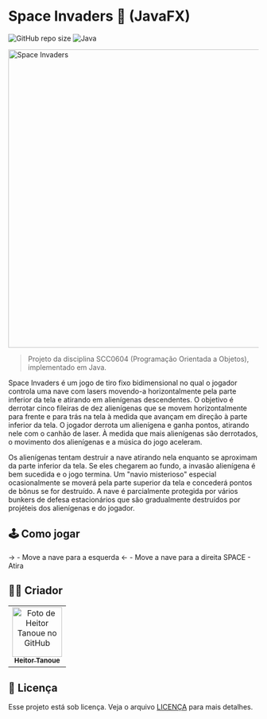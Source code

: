 # Space Invaders 👾 (JavaFX)


<!---Esses são exemplos. Veja https://shields.io para outras pessoas ou para personalizar este conjunto de escudos. Você pode querer incluir dependências, status do projeto e informações de licença aqui--->

![GitHub repo size](https://img.shields.io/github/repo-size/totoi690/oop-class?style=for-the-badge)
![Java](https://img.shields.io/badge/java-%23ED8B00.svg?style=for-the-badge&logo=java&logoColor=white)

<img src="https://sm.ign.com/t/ign_pt/news/s/space-inva/space-invaders-movie-reportedly-hires-mortal-kombat-reboot-w_187h.h720.jpg" alt="Space Invaders" width="600"/>

> Projeto da disciplina SCC0604 (Programação Orientada a Objetos), implementado em Java.

Space Invaders é um jogo de tiro fixo bidimensional no qual o jogador controla uma nave com lasers movendo-a horizontalmente pela parte inferior da tela e atirando em alienígenas descendentes. O objetivo é derrotar cinco fileiras de dez alienígenas que se movem horizontalmente para frente e para trás na tela à medida que avançam em direção à parte inferior da tela. O jogador derrota um alienígena e ganha pontos, atirando nele com o canhão de laser. À medida que mais alienígenas são derrotados, o movimento dos alienígenas e a música do jogo aceleram.

Os alienígenas tentam destruir a nave atirando nela enquanto se aproximam da parte inferior da tela. Se eles chegarem ao fundo, a invasão alienígena é bem sucedida e o jogo termina. Um "navio misterioso" especial ocasionalmente se moverá pela parte superior da tela e concederá pontos de bônus se for destruído. A nave é parcialmente protegida por vários bunkers de defesa estacionários que são gradualmente destruídos por projéteis dos alienígenas e do jogador.

## 🕹️ Como jogar

-> - Move a nave para a esquerda
<- - Move a nave para a direita
SPACE - Atira

## 👨🏻 Criador

<table>
  <tr>
    <td align="center">
      <a href="https://github.com/totoi690">
        <img src="https://github.com/totoi690.png" width="100px;" alt="Foto de Heitor Tanoue no GitHub"/><br>
        <sub>
          <b>Heitor Tanoue</b>
        </sub>
      </a>
    </td>
  </tr>
</table>


## 📝 Licença

Esse projeto está sob licença. Veja o arquivo [LICENÇA](LICENSE.md) para mais detalhes.
